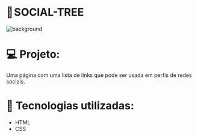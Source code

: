 # 🌳 SOCIAL-TREE
![background](https://user-images.githubusercontent.com/105330857/208349253-8f345a14-037e-42d7-8d76-cc56ddb9f7ee.png)
# 💻 Projeto:
Uma página com uma lista de links que pode ser usada em perfis de redes sociais. 
# 🚀 Tecnologias utilizadas:
<ul type=disc>
  <li> HTML </li>
  <li> CSS </li>
</ul>


